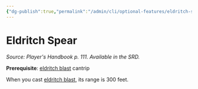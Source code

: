 ```yaml
---
{"dg-publish":true,"permalink":"/admin/cli/optional-features/eldritch-spear/","tags":["compendium/src/5e/phb","optional-feature/ei"],"updated":"2025-01-11T15:32:21.835+00:00"}
---
```


# Eldritch Spear
*Source: Player's Handbook p. 111. Available in the SRD.*  

**Prerequisite**: [eldritch blast](/Admin/CLI/spells/eldritch-blast.md) cantrip

When you cast [eldritch blast](/Admin/CLI/spells/eldritch-blast.md), its range is 300 feet.